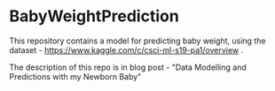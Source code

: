 # BabyWeightPrediction

This repository contains a model for predicting baby weight, using the dataset -	https://www.kaggle.com/c/csci-ml-s19-pa1/overview . 

The description of this repo is in blog post - "Data Modelling and Predictions with my Newborn Baby" 
